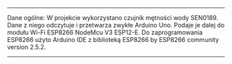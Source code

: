 ------------------------------

Dane ogólne:
W projekcie wykorzystano czujnik mętności wody SEN0189. Dane z niego odczytuje i przetwarza zwykłe Arduino Uno. Podaje je dalej do modułu Wi-Fi ESP8266 NodeMcu V3 ESP12-E.
Do zaprogramowania ESP8266 użyto Arduino IDE z biblioteką ESP8266 by ESP8266 community version 2.5.2.

------------------------------
